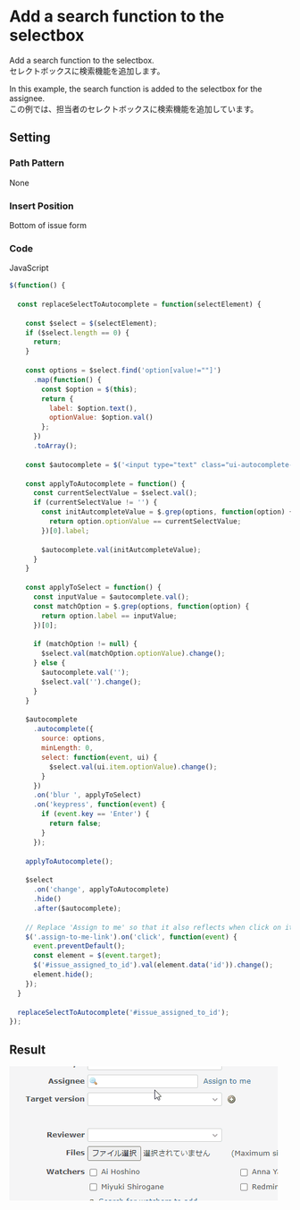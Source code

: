 # Add a search function to the selectbox

Add a search function to the selectbox.  
セレクトボックスに検索機能を追加します。

In this example, the search function is added to the selectbox for the assignee.  
この例では、担当者のセレクトボックスに検索機能を追加しています。

## Setting

### Path Pattern

None

### Insert Position

Bottom of issue form
<!-- 
Head of all pages
Bottom of issue form
Bottom of issue detail
Bottom of all pages
-->

### Code

JavaScript
<!--
JavaScript
CSS
HTML
-->

```javascript
$(function() {

  const replaceSelectToAutocomplete = function(selectElement) {

    const $select = $(selectElement);
    if ($select.length == 0) {
      return;
    }

    const options = $select.find('option[value!=""]')
      .map(function() {
        const $option = $(this);
        return {
          label: $option.text(),
          optionValue: $option.val()
        };
      })
      .toArray();

    const $autocomplete = $('<input type="text" class="ui-autocomplete-input autocomplete" autocomplete="off">');

    const applyToAutocomplete = function() {
      const currentSelectValue = $select.val();
      if (currentSelectValue != '') {
        const initAutcompleteValue = $.grep(options, function(option) {
          return option.optionValue == currentSelectValue;
        })[0].label;

        $autocomplete.val(initAutcompleteValue);
      }
    }

    const applyToSelect = function() {
      const inputValue = $autocomplete.val();
      const matchOption = $.grep(options, function(option) {
        return option.label == inputValue;
      })[0];

      if (matchOption != null) {
        $select.val(matchOption.optionValue).change();
      } else {
        $autocomplete.val('');
        $select.val('').change();
      }
    }

    $autocomplete
      .autocomplete({
        source: options,
        minLength: 0,
        select: function(event, ui) {
          $select.val(ui.item.optionValue).change();
        }
      })
      .on('blur ', applyToSelect)
      .on('keypress', function(event) {
        if (event.key == 'Enter') {
          return false;
        } 
      });

    applyToAutocomplete();

    $select
      .on('change', applyToAutocomplete)
      .hide()
      .after($autocomplete);

    // Replace 'Assign to me' so that it also reflects when click on it.
    $('.assign-to-me-link').on('click', function(event) {
      event.preventDefault();
      const element = $(event.target);
      $('#issue_assigned_to_id').val(element.data('id')).change();
      element.hide();
    });
  }

  replaceSelectToAutocomplete('#issue_assigned_to_id');
});
```

## Result

![result](./result.gif)

